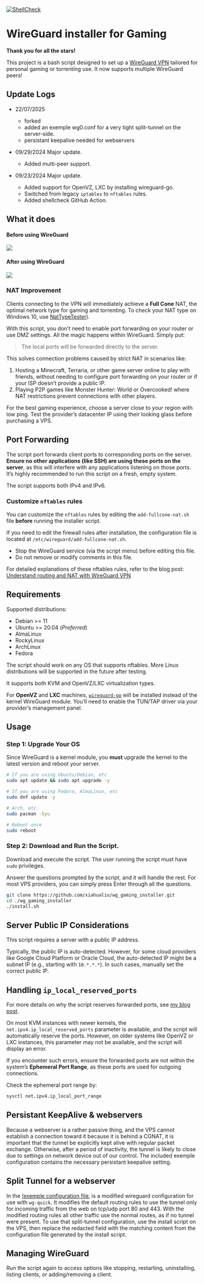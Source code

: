 [![ShellCheck](https://github.com/xiahualiu/wg_gaming_installer/actions/workflows/shellcheck.yml/badge.svg)](https://github.com/xiahualiu/wg_gaming_installer/actions/workflows/shellcheck.yml)

# WireGuard installer for Gaming

**Thank you for all the stars!**

This project is a bash script designed to set up a [WireGuard VPN](https://www.wireguard.com/) tailored for personal gaming or torrenting use. It now supports multiple WireGuard peers!

## Update Logs
- 22/07/2025
    - forked
    - added an exemple wg0.conf for a very tight split-tunnel on the server-side.
    - persistant keepalive needed for webservers

- 09/29/2024 Major update.
    - Added multi-peer support.

- 09/23/2024 Major update.
    - Added support for OpenVZ, LXC by installing wireguard-go.
    - Switched from legacy `iptables` to `nftables` rules.
    - Added shellcheck GitHub Action.

## What it does

#### Before using WireGuard

![](./imgs/before_wireguard.png)

#### After using WireGuard

![](./imgs/after_wireguard.png)

### NAT Improvement

Clients connecting to the VPN will immediately achieve a **Full Cone** NAT, the optimal network type for gaming and torrenting. To check your NAT type on Windows 10, use [NatTypeTester](https://github.com/HMBSbige/NatTypeTester)).

With this script, you don’t need to enable port forwarding on your router or use DMZ settings. All the magic happens within WireGuard. Simply put:

>The local ports will be forwarded directly to the server.

This solves connection problems caused by strict NAT in scenarios like:

1. Hosting a Minecraft, Terraria, or other game server online to play with friends, without needing to configure port forwarding on your router or if your ISP doesn’t provide a public IP.
2. Playing P2P games like Monster Hunter: World or Overcooked! where NAT restrictions prevent connections with other players.

For the best gaming experience, choose a server close to your region with low ping. Test the provider’s datacenter IP using their looking glass before purchasing a VPS.

## Port Forwarding

The script port forwards client ports to corresponding ports on the server. **Ensure no other applications (like SSH) are using these ports on the server**, as this will interfere with any applications listening on those ports. It’s highly recommended to run this script on a fresh, empty system.

The script supports both IPv4 and IPv6.

### Customize `nftables` rules

You can customize the `nftables` rules by editing the `add-fullcone-nat.sh` file **before** running the installer script.

If you need to edit the firewall rules after installation, the configuration file is located at `/etc/wireguard/add-fullcone-nat.sh`.

* Stop the WireGuard service (via the script menu) before editing this file.
* Do not remove or modify comments in this file.

For detailed explanations of these nftables rules, refer to the blog post: [Understand routing and NAT with WireGuard VPN](https://xiahua.pages.dev/wg-route-nat/)

## Requirements

Supported distributions:

- Debian >= 11
- Ubuntu >= 20.04 (*Preferred*)
- AlmaLinux
- RockyLinux
- ArchLinux
- Fedora

The script should work on any OS that supports nftables. More Linux distributions will be supported in the future after testing.

It supports both KVM and OpenVZ/LXC virtualization types.

For **OpenVZ** and **LXC** machines, [`wireguard-go`](https://github.com/WireGuard/wireguard-go) will be installed instead of the kernel WireGuard module. You’ll need to enable the TUN/TAP driver via your provider’s management panel.

## Usage

### Step 1: Upgrade Your OS

Since WireGuard is a kernel module, you **must** upgrade the kernel to the latest version and reboot your server.

```bash
# If you are using Ubuntu/Debian, etc
sudo apt update && sudo apt upgrade -y

# If you are using Fedora, AlmaLinux, etc
sudo dnf update -y

# Arch, etc.
sudo pacman -Syu

# Reboot once
sudo reboot
```

### Step 2: Download and Run the Script.

Download and execute the script. The user running the script must have `sudo` privileges.

Answer the questions prompted by the script, and it will handle the rest. For most VPS providers, you can simply press Enter through all the questions.

```bash
git clone https://github.com/xiahualiu/wg_gaming_installer.git
cd ./wg_gaming_installer
./install.sh
```

## Server Public IP Considerations 

This script requires a server with a public IP address.

Typically, the public IP is auto-detected. However, for some cloud providers like Google Cloud Platform or Oracle Cloud, the auto-detected IP might be a subnet IP (e.g., starting with `10.*.*.*`). In such cases, manually set the correct public IP.

## Handling `ip_local_reserved_ports`

For more details on why the script reserves forwarded ports, see [my blog post](https://xiahua.pages.dev/wg-route-nat/#reserve-dnat-ports).

On most KVM instances with newer kernels, the `net.ipv4.ip_local_reserved_ports` parameter is available, and the script will automatically reserve the ports. However, on older systems like OpenVZ or LXC instances, this parameter may not be available, and the script will display an error.

If you encounter such errors, ensure the forwarded ports are not within the system’s **Ephemeral Port Range**, as these ports are used for outgoing connections.

Check the ephemeral port range by:

```bash
sysctl net.ipv4.ip_local_port_range
```

## Persistant KeepAlive & webservers

Because a webserver is a rather passive thing, and the VPS cannot establish a connection toward it because it is behind a CGNAT, it is important that the tunnel be explicitly kept alive with regular packet exchange. Otherwise, after a period of inactivity, the tunnel is likely to close due to settings on network device out of our control. The included exemple configuration contains the necessary persistant keepalive setting.

## Split Tunnel for a webserver
In the [!exemple configuration file](./wg0.conf), is a modified wireguard configuration for use with `wg-quick`. It modifies the default routing rules to use the tunnel only for incoming traffic from the web on tcp/udp port 80 and 443.
With the modified routing rules all other traffic use the normal routes, as if no tunnel were present.
To use that split-tunnel configuration, use the install script on the VPS, then replace the redacted field with the matching content from the configuration file generated by the install script.

## Managing WireGuard

Run the script again to access options like stopping, restarting, uninstalling, listing clients, or adding/removing a client.
